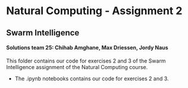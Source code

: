 # Natural Computing - Assignment 2
## Swarm Intelligence
#### Solutions team 25: Chihab Amghane, Max Driessen, Jordy Naus

This folder contains our code for exercises 2 and 3 of the Swarm Intelligence assignment of the Natural Computing course.
+ The .ipynb notebooks contains our code for exercises 2 and 3.